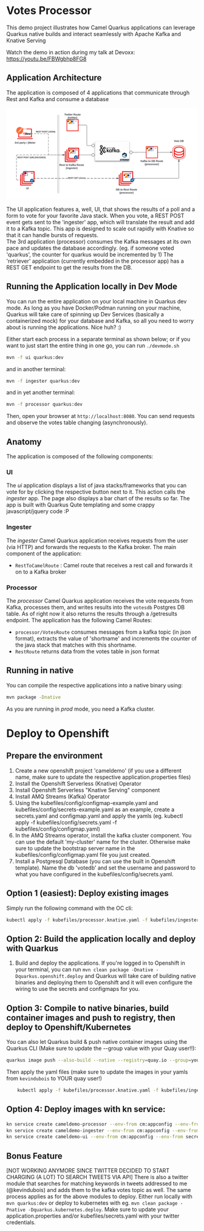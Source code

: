Votes Processor
========================

This demo project illustrates how Camel Quarkus applications can leverage Quarkus native builds and interact seamlessly with Apache Kafka and Knative Serving

Watch the demo in action during my talk at Devoxx: <https://youtu.be/FBWgbhp8FG8>

Application Architecture
------------------------

The application is composed of 4 applications that communicate through Rest and Kafka and consume a database

![Architecture](architecture.png)

The UI application features a, well, UI, that shows the results of a poll and a form to vote for your favorite Java stack.
When you vote, a REST POST event gets sent to the 'ingester' app, which will translate the result and add it to a Kafka topic.  This app is designed to scale out rapidly with Knative so that it can handle bursts of requests.  
The 3rd application (processor) consumes the Kafka messages at its own pace and updates the database accordingly. (eg. if someone voted 'quarkus', the counter for quarkus would be incremented by 1)
The 'retriever' application (currently embedded in the processor app) has a REST GET endpoint to get the results from the DB.  

Running the Application locally in Dev Mode
-------------------------------------------

You can run the entire application on your local machine in Quarkus dev mode.  As long as you have Docker/Podman running on your machine, Quarkus will take care of spinning up Dev Services (basically a containerized mock) for your database and Kafka, so all you need to worry about is running the applications.  Nice huh? :)

Either start each process in a separate terminal as shown below; or if you want to just start the entire thing in one go, you can run `./devmode.sh`

```bash
mvn -f ui quarkus:dev
```

and in another terminal:

```bash
mvn -f ingester quarkus:dev
```

and in yet another terminal:

```bash
mvn -f processor quarkus:dev
```

Then, open your browser at `http://localhost:8080`.
You can send requests and observe the votes table changing (asynchronously).

Anatomy
--------

The application is composed of the following components:

### UI

The _ui_ application displays a list of java stacks/frameworks that you can vote for by clicking the respective button next to it.  This action calls the _ingester_ app.  The page also displays a bar chart of the results so far.  The app is built with Quarkus Qute templating and some crappy javascript/jquery code :P

### Ingester

The _ingester_ Camel Quarkus application receives requests from the user (via HTTP) and forwards the requests to the Kafka broker.
The main component of the application:

* `RestToCamelRoute` : Camel route that receives a rest call and forwards it on to a Kafka broker

### Processor

The _processor_ Camel Quarkus application receives the vote requests from Kafka, processes them, and writes results into the `votesdb` Postgres DB table.  As of right now it also returns the results through a /getresults endpoint.
The application has the following Camel Routes:

* `processor/VotesRoute` consumes messages from a kafka topic (in json format), extracts the value of 'shortname' and increments the counter of the java stack that matches with this shortname.
* `RestRoute` returns data from the votes table in json format

Running in native
-----------------

You can compile the respective applications into a native binary using:

```bash
mvn package -Dnative
```

As you are running in _prod_ mode, you need a Kafka cluster.

# Deploy to Openshift

## Prepare the environment

1. Create a new openshift project 'cameldemo' (if you use a different name, make sure to update the respective application.properties files)
1. Install the Openshift Serverless (Knative) Operator
1. Install Openshift Serverless "Knative Serving" component
1. Install AMQ Streams (Kafka) Operator
1. Using the kubefiles/config/configmap-example.yaml and kubefiles/config/secrets-example.yaml as an example, create a secrets.yaml and configmap.yaml and apply the yamls (eg. kubectl apply -f kubefiles/config/secrets.yaml -f kubefiles/config/configmap.yaml)
1. In the AMQ Streams operator, install the kafka cluster component. You can use the default 'my-cluster' name for the cluster. Otherwise make sure to update the bootstrap server name in the kubefiles/config/configmap.yaml file you just created.
1. Install a Postgresql Database (you can use the built in Openshift template).  Name the db 'votedb' and set the username and password to what you have configured in the kubefiles/config/secrets.yaml.

## Option 1 (easiest): Deploy existing images

Simply run the following command with the OC cli:

```bash
kubectl apply -f kubefiles/processor.knative.yaml -f kubefiles/ingester.knative.yaml -f kubefiles/ui.knative.yaml -n cameldemo
```

## Option 2: Build the application locally and deploy with Quarkus

1. Build and deploy the applications.  If you're logged in to Openshift in your terminal, you can run `mvn clean package -Dnative -Dquarkus.openshift.deploy` and Quarkus will take care of building native binaries and deploying them to Openshift and it will even configure the wiring to use the secrets and configmaps for you.

## Option 3: Compile to native binaries, build container images and push to registry, then deploy to Openshift/Kubernetes

You can also let Quarkus build & push native container images using the Quarkus CLI (Make sure to update the --group value with your Quay user!!):

```bash
quarkus image push --also-build --native --registry=quay.io --group=yourquayuser
```

Then apply the yaml files (make sure to update the images in your yamls from `kevindubois` to YOUR quay user!)

```bash
    kubectl apply -f kubefiles/processor.knative.yaml -f kubefiles/ingester.knative.yaml -f kubefiles/ui.knative.yaml -n cameldemo
```

## Option 4: Deploy images with kn service:

```bash
kn service create cameldemo-processor --env-from cm:appconfig --env-from secret:db --image=quay.io/kevindubois/cameldemo-processor --force
kn service create cameldemo-ingester --env-from cm:appconfig --env-from secret:db --image=quay.io/kevindubois/cameldemo-ingester --force
kn service create cameldemo-ui --env-from cm:appconfig --env-from secret:db --image=quay.io/kevindubois/cameldemo-ui --force
```


Bonus Feature
-------------

[NOT WORKING ANYMORE SINCE TWITTER DECIDED TO START CHARGING (A LOT) TO SEARCH TWEETS VIA API]
There is also a twitter module that searches for matching keywords in tweets addressed to me (@kevindubois) and adds them to the kafka votes topic as well.  The same process applies as for the above modules to deploy.  Either run locally with `mvn quarkus:dev` or deploy to kubernetes with eg. `mvn clean package -Pnative -Dquarkus.kubernetes.deploy`.  Make sure to update your application.properties and/or kubefiles/secrets.yaml with your twitter credentials.  
